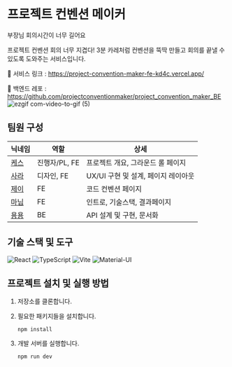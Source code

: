 # **프로젝트 컨벤션 메이커**

부장님 회의시간이 너무 길어요

프로젝트 컨벤션 회의 너무 지겹다!
3분 카레처럼 컨벤션을 뚝딱 만들고 회의를 끝낼 수 있도록 도와주는 서비스입니다.

🔗 서비스 링크 : https://project-convention-maker-fe-kd4c.vercel.app/

🔗 백엔드 레포 : https://github.com/projectconventionmaker/project_convention_maker_BE
![ezgif com-video-to-gif (5)](https://github.com/projectconventionmaker/project_convention_maker_FE/assets/75254185/f3497d45-52c8-417c-a0f5-cedf53ac41b2)

## **팀원 구성**
| 닉네임 | 역할 | 상세 
| --- | --- | --- 
| [케스](https://github.com/kes-knows-nothing) | 진행자/PL, FE | 프로젝트 개요, 그라운드 롤 페이지
| [사라](https://github.com/sasha1107) | 디자인, FE |  UX/UI 구현 및 설계, 페이지 레이아웃
| [제이](https://github.com/Jxxunnn) | FE | 코드 컨벤션 페이지
| [마님](https://github.com/a-honey) | FE | 인트로, 기술스택, 결과페이지
| [용용](https://github.com/dragonappear) | BE | API 설계 및 구현, 문서화

## **기술 스택 및 도구**
![React](https://img.shields.io/badge/-React-61DAFB?style=for-the-badge&logo=react&logoColor=ffffff)
![TypeScript](https://img.shields.io/badge/-TypeScript-3178C6?style=for-the-badge&logo=typescript&logoColor=ffffff)
![Vite](https://img.shields.io/badge/-Vite-646CFF?style=for-the-badge&logo=vite&logoColor=ffffff)
![Material-UI](https://img.shields.io/badge/-Material--UI-0081CB?style=for-the-badge&logo=material-ui&logoColor=ffffff)

## 프로젝트 설치 및 실행 방법
1. 저장소를 클론합니다.
2. 필요한 패키지들을 설치합니다.
   ```shell
   npm install
   ```
3. 개발 서버를 실행합니다.

   ```
   npm run dev
   ```



